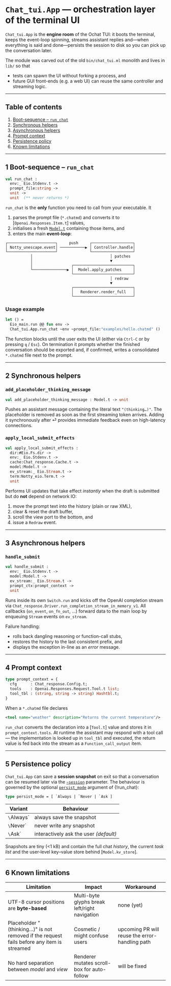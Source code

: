 # `Chat_tui.App` — orchestration layer of the terminal UI

`Chat_tui.App` is the **engine room** of the Ochat TUI: it boots the
terminal, keeps the event-loop spinning, streams assistant replies and—when
everything is said and done—persists the session to disk so you can pick up
the conversation later.

The module was carved out of the old `bin/chat_tui.ml` monolith and lives in
`lib/` so that

* tests can spawn the UI without forking a process, and
* future GUI front-ends (e.g. a web UI) can reuse the same controller and
  streaming logic.

---

## Table of contents

1. [Boot-sequence – `run_chat`](#run_chat)
2. [Synchronous helpers](#sync_helpers)
3. [Asynchronous helpers](#async_helpers)
4. [Prompt context](#prompt_context)
5. [Persistence policy](#persist_mode)
6. [Known limitations](#limitations)

---

## 1  Boot-sequence – `run_chat` <a id="run_chat"></a>

```ocaml
val run_chat :
  env:_ Eio.Stdenv.t ->
  prompt_file:string ->
  unit ->
  unit  (** never returns *)
```

`run_chat` is the **only** function you need to call from your executable. It

1. parses the prompt file (`*.chatmd`) and converts it to
   [`Openai.Responses.Item.t`] values,
2. initialises a fresh [`Model.t`](model.doc.md) containing those items, and
3. enters the main **event-loop**:

```text
┌─────────────────────┐     push     ┌──────────────────┐
│ Notty_unescape.event│ ───────────▶ │ Controller.handle│
└─────────────────────┘              └──────────────────┘
           │                                  │ patches
           │                                  ▼
           │                 ┌──────────────────────────┐
           └───────────────▶ │  Model.apply_patches     │
                             └──────────────────────────┘
                                              │ redraw
                                              ▼
                             ┌──────────────────────────┐
                             │   Renderer.render_full   │
                             └──────────────────────────┘
```

### Usage example

```ocaml
let () =
  Eio_main.run @@ fun env ->
  Chat_tui.App.run_chat ~env ~prompt_file:"examples/hello.chatmd" ()
```

The function blocks until the user exits the UI (either via `Ctrl-C` or by
pressing `q` / `Esc`).  On termination it prompts whether the finished
conversation should be exported and, if confirmed, writes a consolidated
`*.chatmd` file next to the prompt.

---

## 2  Synchronous helpers <a id="sync_helpers"></a>

### `add_placeholder_thinking_message`

```ocaml
val add_placeholder_thinking_message : Model.t -> unit
```

Pushes an assistant message containing the literal text
`"(thinking…)"`. The placeholder is removed as soon as the first streaming
token arrives.  Adding it synchronously after ⏎ provides immediate feedback
even on high-latency connections.

### `apply_local_submit_effects`

```ocaml
val apply_local_submit_effects :
  dir:#Eio.Fs.dir ->
  env:_ Eio.Stdenv.t ->
  cache:Chat_response.Cache.t ->
  model:Model.t ->
  ev_stream:_ Eio.Stream.t ->
  term:Notty_eio.Term.t ->
  unit
```

Performs UI updates that take effect *instantly* when the draft is submitted
but do **not** depend on network IO:

1. move the prompt text into the history (plain or raw XML),
2. clear & reset the draft buffer,
3. scroll the view port to the bottom, and
4. issue a `Redraw` event.

---

## 3  Asynchronous helpers <a id="async_helpers"></a>

### `handle_submit`

```ocaml
val handle_submit :
  env:_ Eio.Stdenv.t ->
  model:Model.t ->
  ev_stream:_ Eio.Stream.t ->
  prompt_ctx:prompt_context ->
  unit
```

Runs inside its own `Switch.run` and kicks off the OpenAI completion stream
via `Chat_response.Driver.run_completion_stream_in_memory_v1`.  All
callbacks (`on_event`, `on_fn_out`, …) forward data to the main loop by
enqueuing `Stream` events on `ev_stream`.

Failure handling:

* rolls back dangling reasoning or function-call stubs,
* restores the history to the last consistent prefix, and
* displays the exception in-line as an *error* message.

---

## 4  Prompt context <a id="prompt_context"></a>

```ocaml
type prompt_context = {
  cfg      : Chat_response.Config.t;
  tools    : Openai.Responses.Request.Tool.t list;
  tool_tbl : (string, string -> string) Hashtbl.t;
}
```

When a `*.chatmd` file declares

```xml
<tool name="weather" description="Returns the current temperature"/>
```

`run_chat` converts the declaration into a [`Tool.t`] value and stores it in
`prompt_context.tools`.  At runtime the assistant may respond with a tool
call — the implementation is looked up in `tool_tbl` and executed, the
return value is fed back into the stream as a `Function_call_output` item.

---

## 5  Persistence policy <a id="persist_mode"></a>

`Chat_tui.App` can save a **session snapshot** on exit so that a
conversation can be resumed later via the [`~session`](run_chat.html)
parameter.  The behaviour is governed by the optional
[`persist_mode`](#type-persist_mode) argument of {!run_chat}:

```ocaml
type persist_mode = [ `Always | `Never | `Ask ]
```

| Variant    | Behaviour |
|------------|-----------|
| `\`Always` | always save the snapshot |
| `\`Never`  | never write any snapshot |
| `\`Ask`    | interactively ask the user *(default)* |

Snapshots are tiny (<1 kB) and contain the full chat *history*, the current
*task list* and the user‐level key–value store behind [`Model.kv_store`].

---

## 6  Known limitations <a id="limitations"></a>

| Limitation | Impact | Workaround |
|------------|--------|-----------|
| UTF-8 cursor positions are **byte-based** | Multi-byte glyphs break left/right navigation | none (yet) |
| Placeholder "(thinking…)" is not removed if the request fails before any item is streamed | Cosmetic / might confuse users | upcoming PR will reuse the error-handling path |
| No hard separation between *model* and *view* | Renderer mutates scroll-box for auto-follow | will be fixed  |




